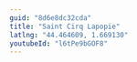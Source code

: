 ```yaml
---
guid: "8d6e8dc32cda"
title: "Saint Cirq Lapopie"
latlng: "44.464609, 1.669130"
youtubeId: "l6tPe9bGOF8" 
---
```

